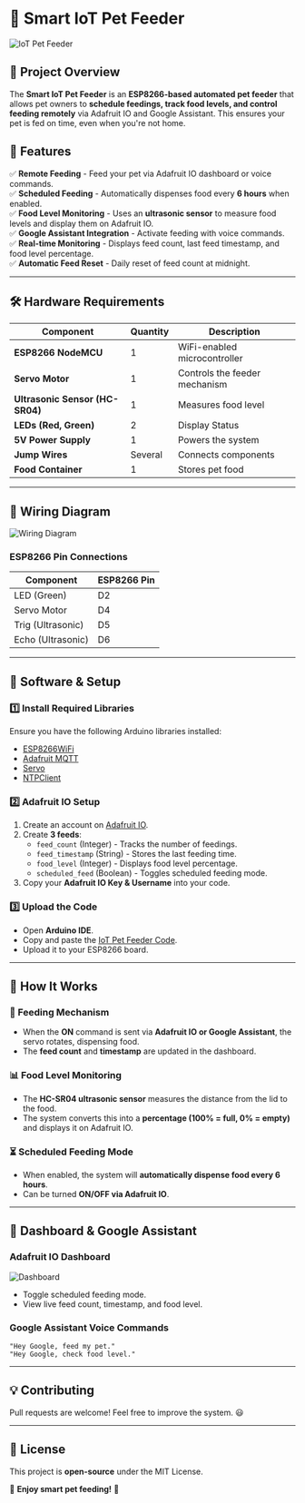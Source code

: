 # 🐾 Smart IoT Pet Feeder

![IoT Pet Feeder](https://your-image-link.com)

## 📌 Project Overview
The **Smart IoT Pet Feeder** is an **ESP8266-based automated pet feeder** that allows pet owners to **schedule feedings, track food levels, and control feeding remotely** via Adafruit IO and Google Assistant. This ensures your pet is fed on time, even when you're not home.

## 🎯 Features
✅ **Remote Feeding** - Feed your pet via Adafruit IO dashboard or voice commands.  
✅ **Scheduled Feeding** - Automatically dispenses food every **6 hours** when enabled.  
✅ **Food Level Monitoring** - Uses an **ultrasonic sensor** to measure food levels and display them on Adafruit IO.  
✅ **Google Assistant Integration** - Activate feeding with voice commands.  
✅ **Real-time Monitoring** - Displays feed count, last feed timestamp, and food level percentage.  
✅ **Automatic Feed Reset** - Daily reset of feed count at midnight.  

---
## 🛠️ Hardware Requirements

| Component            | Quantity | Description |
|----------------------|----------|-------------|
| **ESP8266 NodeMCU** | 1        | WiFi-enabled microcontroller |
| **Servo Motor**      | 1        | Controls the feeder mechanism |
| **Ultrasonic Sensor (HC-SR04)** | 1 | Measures food level |
| **LEDs (Red, Green)**   | 2        | Display Status |
| **5V Power Supply**  | 1        | Powers the system |
| **Jump Wires**       | Several  | Connects components |
| **Food Container**   | 1        | Stores pet food |

---
## 🔌 Wiring Diagram

![Wiring Diagram](https://your-wiring-image-link.com)

### **ESP8266 Pin Connections**

| Component | ESP8266 Pin |
|-----------|------------|
| LED (Green) | D2 |
| Servo Motor | D4 |
| Trig (Ultrasonic) | D5 |
| Echo (Ultrasonic) | D6 |

---
## 💾 Software & Setup
### **1️⃣ Install Required Libraries**
Ensure you have the following Arduino libraries installed:

- [ESP8266WiFi](https://github.com/esp8266/Arduino)
- [Adafruit MQTT](https://github.com/adafruit/Adafruit_MQTT_Library)
- [Servo](https://www.arduino.cc/en/reference/servo)
- [NTPClient](https://github.com/arduino-libraries/NTPClient)

### **2️⃣ Adafruit IO Setup**
1. Create an account on [Adafruit IO](https://io.adafruit.com/).
2. Create **3 feeds**:
   - `feed_count` (Integer) - Tracks the number of feedings.
   - `feed_timestamp` (String) - Stores the last feeding time.
   - `food_level` (Integer) - Displays food level percentage.
   - `scheduled_feed` (Boolean) - Toggles scheduled feeding mode.
3. Copy your **Adafruit IO Key & Username** into your code.

### **3️⃣ Upload the Code**
- Open **Arduino IDE**.
- Copy and paste the [IoT Pet Feeder Code](your-code-link.com).
- Upload it to your ESP8266 board.

---
## 📡 How It Works
### **🐾 Feeding Mechanism**
- When the **ON** command is sent via **Adafruit IO or Google Assistant**, the servo rotates, dispensing food.
- The **feed count** and **timestamp** are updated in the dashboard.

### **📊 Food Level Monitoring**
- The **HC-SR04 ultrasonic sensor** measures the distance from the lid to the food.
- The system converts this into a **percentage (100% = full, 0% = empty)** and displays it on Adafruit IO.

### **⏳ Scheduled Feeding Mode**
- When enabled, the system will **automatically dispense food every 6 hours**.
- Can be turned **ON/OFF via Adafruit IO**.

---
## 📱 Dashboard & Google Assistant
### **Adafruit IO Dashboard**
![Dashboard](https://your-dashboard-image-link.com)
- Toggle scheduled feeding mode.
- View live feed count, timestamp, and food level.

### **Google Assistant Voice Commands**
```
"Hey Google, feed my pet."
"Hey Google, check food level."
```

---
## 💡 Contributing
Pull requests are welcome! Feel free to improve the system. 😃

---
## 📜 License
This project is **open-source** under the MIT License.

🚀 **Enjoy smart pet feeding!** 🐾

